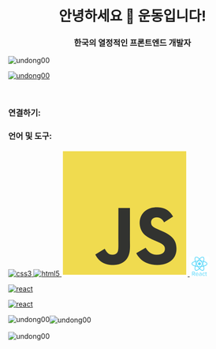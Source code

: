 <h1 align="center">안녕하세요 👋 운동입니다!</h1>
<h3 align="center">한국의 열정적인 프론트엔드 개발자</h3>

<p align="left"> <img src= "https://komarev.com/ghpvc/?username=undong00&label=Profile%20views&color=0e75b6&style=flat" alt="undong00" /> </p>

<p align="left"> <a href="https: //github.com/ryo-ma/github-profile-trophy"><img src="https://github-profile-trophy.vercel.app/?username=undong00" alt="undong00" /></ 가> </p>

<p align="left"> <a href="https://twitter.com/" target="blank"><img src="https://img.shields.io/twitter /follow/?logo=twitter&style=for-the-badge"alt="" /></a> </p>

<h3 align="left">연결하기:</h3>
<p align="left">
</p>

<h3 align="left"> 언어 및 도구:</h3>
<p align="left"> <a href="https://www.w3schools.com/css/" target="_blank" rel="noreferrer"> <img src="https://raw.githubusercontent. com/devicons/devicon/master/icons/css3/css3-original-wordmark.svg" alt="css3" width="40" height="40"/> </a> <a href="https:// www.w3.org/html/" target="_blank" rel="noreferrer"> <img src="https://raw.githubusercontent.com/devicons/devicon/master/icons/html5/html5-original-wordmark .svg" alt="html5" width="40" height="40"/> </a> <a href="https://developer.mozilla.org/en-US/docs/Web/JavaScript" 대상 ="_공백" 관계="noreferrer"> <img src="https://raw.githubusercontent.com/devicons/devicon/master/icons/javascript/javascript-original.svg" alt="javascript" 폭="40" 높이="40"/ > </a> <a href="https://reactjs.org/" target="_blank" rel="noreferrer"> <img src="https://raw.githubusercontent.com/devicons/devicon/master /icons/react/react-original-wordmark.svg" alt="react" width="40" height="40"/> </a> </p><a href="https://reactjs.org/" target="_blank" rel="noreferrer"> <img src="https://raw.githubusercontent.com/devicons/devicon/master/icons/react/ react-original-wordmark.svg" alt="react" width="40" height="40"/> </a> </p><a href="https://reactjs.org/" target="_blank" rel="noreferrer"> <img src="https://raw.githubusercontent.com/devicons/devicon/master/icons/react/ react-original-wordmark.svg" alt="react" width="40" height="40"/> </a> </p>

<p><img align="left" src="https://github-readme-stats.vercel.app/api/top-langs?username=undong00&show_icons=true&locale=en&layout=compact" alt="undong00" /> </p>

<p> <img align="center" src="https://github-readme-stats.vercel.app/api?username=undong00&show_icons=true&locale=en" alt="undong00" /> </p>

<p><img align="center" src="https://github-readme-streak-stats.herokuapp.com/?user=undong00&" alt="undong00" /></p>
